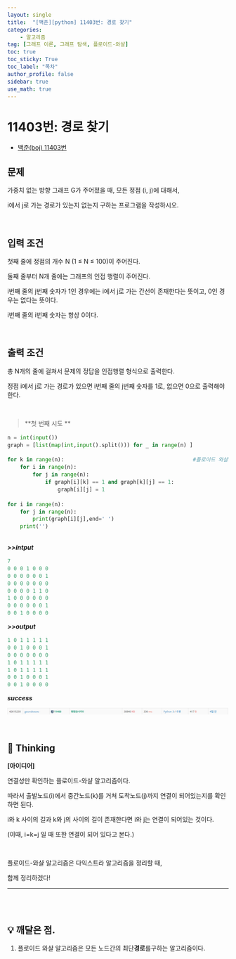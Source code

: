 ```yaml
---
layout: single
title:  "[백준][python] 11403번: 경로 찾기"
categories: 
    - 알고리즘
tag: [그래프 이론, 그래프 탐색, 플로이드-와샬]
toc: true
toc_sticky: True
toc_label: "목차"
author_profile: false
sidebar: true
use_math: true
---
```


# 11403번: 경로 찾기

* [백준(boj) 11403번](https://www.acmicpc.net/problem/11403)

## 문제

가중치 없는 방향 그래프 G가 주어졌을 때, 모든 정점 (i, j)에 대해서,

i에서 j로 가는 경로가 있는지 없는지 구하는 프로그램을 작성하시오.

<br/>

## 입력 조건

첫째 줄에 정점의 개수 N (1 ≤ N ≤ 100)이 주어진다.

 둘째 줄부터 N개 줄에는 그래프의 인접 행렬이 주어진다.

 i번째 줄의 j번째 숫자가 1인 경우에는 i에서 j로 가는 간선이 존재한다는 뜻이고, 0인 경우는 없다는 뜻이다.

 i번째 줄의 i번째 숫자는 항상 0이다.

<br/>

## 출력 조건

총 N개의 줄에 걸쳐서 문제의 정답을 인접행렬 형식으로 출력한다. 

정점 i에서 j로 가는 경로가 있으면 i번째 줄의 j번째 숫자를 1로, 없으면 0으로 출력해야 한다.

<br/>

> **첫 번째 시도 **

```python
n = int(input())
graph = [list(map(int,input().split())) for _ in range(n) ]

for k in range(n):                                         #플로이드 와샬 알고리즘
    for i in range(n):
        for j in range(n):
            if graph[i][k] == 1 and graph[k][j] == 1:
                graph[i][j] = 1

for i in range(n):
    for j in range(n):
        print(graph[i][j],end=' ')
    print('')      
            
```

 ***>>intput***

```python
7
0 0 0 1 0 0 0
0 0 0 0 0 0 1
0 0 0 0 0 0 0
0 0 0 0 1 1 0
1 0 0 0 0 0 0
0 0 0 0 0 0 1
0 0 1 0 0 0 0
```

 ***>>output***

```python
1 0 1 1 1 1 1
0 0 1 0 0 0 1
0 0 0 0 0 0 0
1 0 1 1 1 1 1
1 0 1 1 1 1 1
0 0 1 0 0 0 1
0 0 1 0 0 0 0
```

 ***success***

![image-20220503230607285]({{geunskoo.github.io}}/../images/2022-05-03-boj-11403/image-20220503230607285.png)

<br/>

## 🌝 Thinking

**[아이디어]**

연결성만 확인하는 플로이드-와샬 알고리즘이다.

따라서 출발노드(i)에서 중간노드(k)를 거쳐 도착노드(j)까지 연결이 되어있는지를 확인하면 된다.

i와 k 사이의 길과 k와 j의 사이의 길이 존재한다면 i와 j는 연결이 되어있는 것이다.

(이때, i=k=j 일 때 또한 연결이 되어 있다고 본다.)

<br/>

플로이드-와샬 알고리즘은 다익스트라 알고리즘을 정리할 때,

함께 정리하겠다!

***

<br/>

<br/>



## 💡 깨달은 점.

1. 플로이드 와샬 알고리즘은 모든 노드간의 최단**경로**를구하는 알고리즘이다. 
